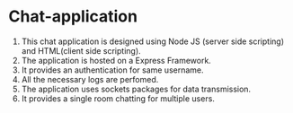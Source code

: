 # Chat-application
1. This chat application is designed using Node JS (server side scripting) and HTML(client side scripting).
2. The application is hosted on a Express Framework.
3. It provides an authentication for same username. 
4. All the necessary logs are perfomed.
5. The application uses sockets packages for data transmission.
6. It provides a single room chatting for multiple users.

